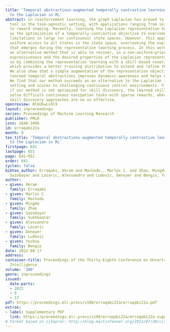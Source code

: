 ```yaml
---
title: 'Temporal abstractions-augmented temporally contrastive learning: An alternative
  to the Laplacian in RL'
abstract: In reinforcement learning, the graph Laplacian has proved to be a valuable
  tool in the task-agnostic setting, with applications ranging from skill discovery
  to reward shaping. Recently, learning the Laplacian representation has been framed
  as the optimization of a temporally-contrastive objective to overcome its computational
  limitations in large (or continuous) state spaces. However, this approach requires
  uniform access to all states in the state space, overlooking the exploration problem
  that emerges during the representation learning process. In this work, we propose
  an alternative method that is able to recover, in a non-uniform-prior setting, the
  expressiveness and the desired properties of the Laplacian representation. We do
  so by combining the representation learning with a skill-based covering policy,
  which provides a better training distribution to extend and refine the representation.
  We also show that a simple augmentation of the representation objective with the
  learned temporal abstractions improves dynamics-awareness and helps exploration.
  We find that our method succeeds as an alternative to the Laplacian in the non-uniform
  setting and scales to challenging continuous control environments. Finally, even
  if our method is not optimized for skill discovery, the learned skills can successfully
  solve difficult continuous navigation tasks with sparse rewards, where standard
  skill discovery approaches are no so effective.
openreview: HlbUkwLs9l9
layout: inproceedings
series: Proceedings of Machine Learning Research
publisher: PMLR
issn: 2640-3498
id: erraqabi22a
month: 0
tex_title: 'Temporal abstractions-augmented temporally contrastive learning: An alternative
  to the Laplacian in RL'
firstpage: 641
lastpage: 651
page: 641-651
order: 641
cycles: false
bibtex_author: Erraqabi, Akram and Machado., Marlos C. and Zhao, Mingde and Sukhbaatar,
  Sainbayar and Lazaric, Alessandro and Ludovic, Denoyer and Bengio, Yoshua
author:
- given: Akram
  family: Erraqabi
- given: Marlos C.
  family: Machado
- given: Mingde
  family: Zhao
- given: Sainbayar
  family: Sukhbaatar
- given: Alessandro
  family: Lazaric
- given: Denoyer
  family: Ludovic
- given: Yoshua
  family: Bengio
date: 2022-08-17
address:
container-title: Proceedings of the Thirty-Eighth Conference on Uncertainty in Artificial
  Intelligence
volume: '180'
genre: inproceedings
issued:
  date-parts:
  - 2022
  - 8
  - 17
pdf: https://proceedings.mlr.press/v180/erraqabi22a/erraqabi22a.pdf
extras:
- label: Supplementary PDF
  link: https://proceedings.mlr.press/v180/erraqabi22a/erraqabi22a-supp.pdf
# Format based on citeproc: http://blog.martinfenner.org/2013/07/30/citeproc-yaml-for-bibliographies/
---
```

